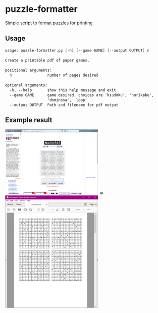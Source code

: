 # puzzle-formatter
Simple script to format puzzles for printing


## Usage

```
usage: puzzle-formatter.py [-h] [--game GAME] [--output OUTPUT] n

Create a printable pdf of paper games.

positional arguments:
  n                number of pages desired

optional arguments:
  -h, --help       show this help message and exit
  --game GAME      game desired, choices are 'ksudoku', 'nurikabe',
                   'dominosa', 'loop'
  --output OUTPUT  Path and filename for pdf output
 ```


## Example result
![Before](before.png) => ![After](after.png)
